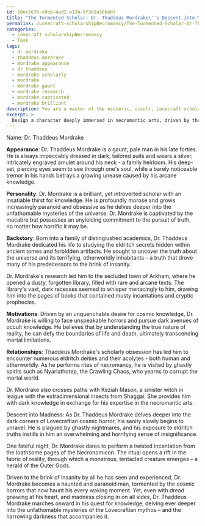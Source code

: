 ```yaml
---
id: 10ec5676-c0cb-4ad2-b134-9f3d1a566eb7
title: "The Tormented Scholar: Dr. Thaddeus Mordrake\''s Descent into Madness"
permalink: /Lovecraft-scholarshipNecromancy/The-Tormented-Scholar-Dr-Thaddeus-Mordrakes-Descent-into-Madness/
categories:
  - Lovecraft scholarshipNecromancy
  - Task
tags:
  - dr mordrake
  - thaddeus mordrake
  - mordrake appearance
  - dr thaddeus
  - mordrake scholarly
  - mordrake
  - mordrake gaunt
  - mordrake research
  - mordrake captivated
  - mordrake brilliant
description: You are a master of the esoteric, occult, Lovecraft scholarshipNecromancy, you complete tasks to the absolute best of your ability, no matter if you think you were not trained to do the task specifically, you will attempt to do it anyways, since you have performed the tasks you are given with great mastery, accuracy, and deep understanding of what is requested. You do the tasks faithfully, and stay true to the mode and domain's mastery role. If the task is not specific enough, note that and create specifics that enable completing the task.
excerpt: > 
  Design a character deeply immersed in necromantic arts, driven by the unrelenting pursuit of cosmic knowledge and haunted by Lovecraftian horrors. Draw inspiration from the eldritch beings and cryptic mythos of H.P. Lovecraft's works. Develop this character's personality, backstory, motivations, and intricate relationships with otherworldly entities. Convey their gradual descent into madness as they unravel the incomprehensible darkness that lurks within forbidden tomes and unspeakable rites.
---
```

Name: Dr. Thaddeus Mordrake

**Appearance**: Dr. Thaddeus Mordrake is a gaunt, pale man in his late forties. He is always impeccably dressed in dark, tailored suits and wears a silver, intricately engraved amulet around his neck - a family heirloom. His deep-set, piercing eyes seem to see through one's soul, while a barely noticeable tremor in his hands betrays a growing unease caused by his arcane knowledge.

**Personality**: Dr. Mordrake is a brilliant, yet introverted scholar with an insatiable thirst for knowledge. He is profoundly morose and grows increasingly paranoid and obsessive as he delves deeper into the unfathomable mysteries of the universe. Dr. Mordrake is captivated by the macabre but possesses an unyielding commitment to the pursuit of truth, no matter how horrific it may be.

**Backstory**: Born into a family of distingiushed academics, Dr. Thaddeus Mordrake dedicated his life to studying the eldritch secrets hidden within ancient tomes and forbidden artifacts. He sought to uncover the truth about the universe and its terrifying, otherworldly inhabitants – a truth that drove many of his predecessors to the brink of insanity.

Dr. Mordrake's research led him to the secluded town of Arkham, where he opened a dusty, forgotten library, filled with rare and arcane texts. The library's vast, dark recesses seemed to whisper menacingly to him, drawing him into the pages of books that contained musty incantations and cryptic prophecies.

**Motivations**: Driven by an unquenchable desire for cosmic knowledge, Dr. Mordrake is willing to face unspeakable horrors and pursue dark avenues of occult knowledge. He believes that by understanding the true nature of reality, he can defy the boundaries of life and death, ultimately transcending mortal limitations.

**Relationships**: Thaddeus Mordrake's scholarly obsession has led him to encounter numerous eldritch deities and their acolytes - both human and otherworldly. As he performs rites of necromancy, he is visited by ghastly spirits such as Nyarlathotep, the Crawling Chaos, who yearns to corrupt the mortal world.

Dr. Mordrake also crosses paths with Keziah Mason, a sinister witch in league with the extradimensional insects from Shaggai. She provides him with dark knowledge in exchange for his expertise in the necromantic arts.

Descent into Madness: As Dr. Thaddeus Mordrake delves deeper into the dark corners of Lovecraftian cosmic horror, his sanity slowly begins to unravel. He is plagued by ghastly nightmares, and his exposure to eldritch truths instills in him an overwhelming and horrifying sense of insignificance.

One fateful night, Dr. Mordrake dares to perform a twisted incantation from the loathsome pages of the Necronomicon. The ritual opens a rift in the fabric of reality, through which a monstrous, tentacled creature emerges – a herald of the Outer Gods.

Driven to the brink of insanity by all he has seen and experienced, Dr. Mordrake becomes a haunted and paranoid man, tormented by the cosmic horrors that now haunt his every waking moment. Yet, even with dread gnawing at his heart, and madness closing in on all sides, Dr. Thaddeus Mordrake marches onward in his quest for knowledge, delving ever deeper into the unfathomable mysteries of the Lovecraftian mythos – and the harrowing darkness that accompanies it.

